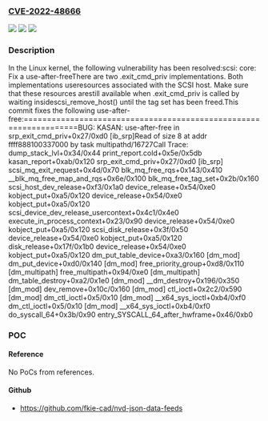### [CVE-2022-48666](https://cve.mitre.org/cgi-bin/cvename.cgi?name=CVE-2022-48666)
![](https://img.shields.io/static/v1?label=Product&message=Linux&color=blue)
![](https://img.shields.io/static/v1?label=Version&message=65ca846a5314%3C%205ce8fad94123%20&color=brighgreen)
![](https://img.shields.io/static/v1?label=Vulnerability&message=n%2Fa&color=brighgreen)

### Description

In the Linux kernel, the following vulnerability has been resolved:scsi: core: Fix a use-after-freeThere are two .exit_cmd_priv implementations. Both implementations useresources associated with the SCSI host. Make sure that these resources arestill available when .exit_cmd_priv is called by waiting insidescsi_remove_host() until the tag set has been freed.This commit fixes the following use-after-free:==================================================================BUG: KASAN: use-after-free in srp_exit_cmd_priv+0x27/0xd0 [ib_srp]Read of size 8 at addr ffff888100337000 by task multipathd/16727Call Trace: <TASK> dump_stack_lvl+0x34/0x44 print_report.cold+0x5e/0x5db kasan_report+0xab/0x120 srp_exit_cmd_priv+0x27/0xd0 [ib_srp] scsi_mq_exit_request+0x4d/0x70 blk_mq_free_rqs+0x143/0x410 __blk_mq_free_map_and_rqs+0x6e/0x100 blk_mq_free_tag_set+0x2b/0x160 scsi_host_dev_release+0xf3/0x1a0 device_release+0x54/0xe0 kobject_put+0xa5/0x120 device_release+0x54/0xe0 kobject_put+0xa5/0x120 scsi_device_dev_release_usercontext+0x4c1/0x4e0 execute_in_process_context+0x23/0x90 device_release+0x54/0xe0 kobject_put+0xa5/0x120 scsi_disk_release+0x3f/0x50 device_release+0x54/0xe0 kobject_put+0xa5/0x120 disk_release+0x17f/0x1b0 device_release+0x54/0xe0 kobject_put+0xa5/0x120 dm_put_table_device+0xa3/0x160 [dm_mod] dm_put_device+0xd0/0x140 [dm_mod] free_priority_group+0xd8/0x110 [dm_multipath] free_multipath+0x94/0xe0 [dm_multipath] dm_table_destroy+0xa2/0x1e0 [dm_mod] __dm_destroy+0x196/0x350 [dm_mod] dev_remove+0x10c/0x160 [dm_mod] ctl_ioctl+0x2c2/0x590 [dm_mod] dm_ctl_ioctl+0x5/0x10 [dm_mod] __x64_sys_ioctl+0xb4/0xf0 dm_ctl_ioctl+0x5/0x10 [dm_mod] __x64_sys_ioctl+0xb4/0xf0 do_syscall_64+0x3b/0x90 entry_SYSCALL_64_after_hwframe+0x46/0xb0

### POC

#### Reference
No PoCs from references.

#### Github
- https://github.com/fkie-cad/nvd-json-data-feeds

